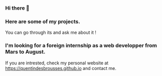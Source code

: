 ### Hi there 👋

### Here are some of my projects. 
 You can go through its and ask me about it !

### I'm looking for a foreign internship as a web developper from Mars to August.
If you are intrested, check my personal website at https://quentindesbrousses.github.io and contact me.

<!--
**QuentinDesbrousses/quentinDesbrousses** is a ✨ _special_ ✨ repository because its `README.md` (this file) appears on your GitHub profile.

Here are some ideas to get you started:

- 🔭 I’m currently working on ...
- 🌱 I’m currently learning ...
- 👯 I’m looking to collaborate on ...
- 🤔 I’m looking for help with ...
- 💬 Ask me about ...
- 📫 How to reach me: ...
- 😄 Pronouns: ...
- ⚡ Fun fact: ...
-->

